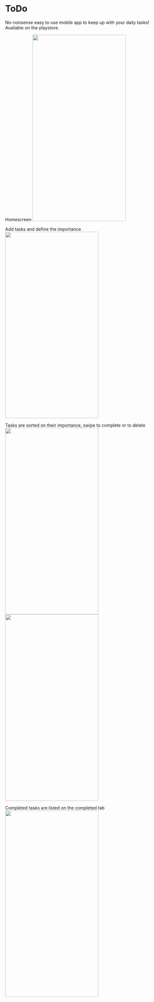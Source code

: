 # ToDo
No-nonsense easy to use mobile app to keep up with your daily tasks! Available on the playstore.

Homescreen
<img src="https://github.com/Woetroer/ToDo/assets/92635454/55900e01-15d0-498d-be62-c8f1ff1ee33e" width="300" height="600">

Add tasks and define the importance
<img src="https://github.com/Woetroer/ToDo/assets/92635454/1c6db892-78d5-460f-a443-95530b6dc382" width="300" height="600">

Tasks are sorted on their importance, swipe to complete or to delete
<img src="https://github.com/Woetroer/ToDo/assets/92635454/4c279642-4898-49f7-86d7-49cead26dd5c" width="300" height="600">
<img src="https://github.com/Woetroer/ToDo/assets/92635454/4be78fdb-7315-4492-8f3e-c5714fd6b02d" width="300" height="600">

Completed tasks are listed on the completed tab
<img src="https://github.com/Woetroer/ToDo/assets/92635454/e47885a9-b2e1-45d0-83fa-c0fea1a179dc" width="300" height="600">

